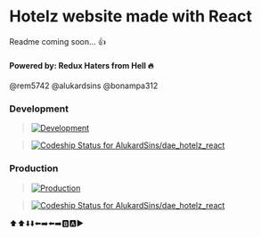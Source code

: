# Hotelz website made with React

Readme coming soon... :+1:

#### Powered by: Redux Haters from Hell :fire:

@rem5742
@alukardsins
@bonampa312

### Development
> [![Development](https://www.herokucdn.com/deploy/button.png)](https://dae-hotelz-react-dev.herokuapp.com/)

> [ ![Codeship Status for AlukardSins/dae_hotelz_react](https://app.codeship.com/projects/a913b070-9de8-0135-c2a5-3a09837b7f1f/status?branch=dev)](https://app.codeship.com/projects/253370)

### Production
> [![Production](https://www.herokucdn.com/deploy/button.png)](https://dae-hotelz-react.herokuapp.com/)

> [ ![Codeship Status for AlukardSins/dae_hotelz_react](https://app.codeship.com/projects/a913b070-9de8-0135-c2a5-3a09837b7f1f/status?branch=master)](https://app.codeship.com/projects/253370)


:arrow_up::arrow_up::arrow_down::arrow_down::arrow_left::arrow_right::arrow_left::arrow_right::b::a::arrow_forward:
